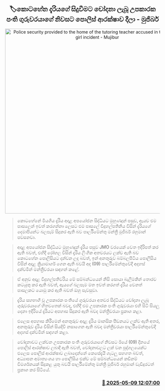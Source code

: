 <p align='center'><b><h2 align='center' title='Police security provided to the home of the tutoring teacher accused in the Kotahena girl incident - Mujibur'>🏷කොටහේන දැරියගේ සිදුවීමට චෝදනා ලැබූ උපකාරක පංති ගුරුවරයාගේ නිවසට පොලිස් ආරක්ෂාව දීලා - මුජිබර්</h2></b></p>
<p align='center'><img src='https://helakuru.sgp1.cdn.digitaloceanspaces.com/esana/images/lib/mujiber-rahuman-parliment-yu.jpg' width='600' alt='Police security provided to the home of the tutoring teacher accused in the Kotahena girl incident - Mujibur'></p>

> කොටහේනේ මියගිය දැරිය අදාළ අපයෝජන සිද්ධියට මුහුණදුන් පසුව, ඇයව එම පාසලෙන් ඉවත් කරගන්නා ලෙසට එම පාසලේ විදුහල්පතිනිය විසින් දැරියගේ දෙමාපියන්ට බලපැම් සිදුකර ඇති බව පාර්ලිමේන්තු මන්ත්‍රී මුජිබර් රහුමාන් පවසනවා.

> අදාළ අපයෝජන සිද්ධියට මුහුණදුන් දැරිය පසුව JMO වරයෙක් වෙත ඉදිරිපත් කර ඇති බවත්, එහිදී රෝහල විසින් දැරිය ලිංගික අතවරයට ලක්ව ඇති බව කොටහේන පොලිසියට දන්වන ලද බවත්, ඉන් අනතුරුව බම්බලපිටිය පොලීසිය විසින් අදාළ ක්‍රියාමාර්ග ගෙන ඇති බවයි අද (09) පාර්ලිමේන්තුවේදී අදහස් දක්වමින් මන්ත්‍රීවරයා සඳහන් කළේ.

> ඒ අනුව අදාළ විදුහල්පතිවරිය මේ සම්බන්ධයෙන් නිසි සොයා බැලීමකින් තොරව කටයුතු කර ඇති බවත්, ඇයගේ බලපෑම මත ඉවත් කරගත් දැරිය වෙනත් පාසලකට යොමු කර ඇති බවත් ඔහු පැවසුවා.

> දැරිය සහභාගි වූ උපකාරක පංතියේ ගුරුවරයා අතවර සිද්ධියට චෝදනා ලැබූ ගුරුවරයාගේ හිතවතෙක් බවද, එහිදී එම උපකාරක පංති ගුරුවරයා එහි සිටි සියලු දෙනා ඉදිරියේ දැරියට අපහාස සිදුකර ඇති බවද මන්ත්‍රීවරයා ප්‍රකාශ කළා.

> ‍එලෙස අපහාස කිරීමෙන් අනතුරුව අදාළ දැරිය මානසික පීඩනයට ලක්ව ඇති අතර, අනතුරුව දැරිය විසින් සියදිවි නසාගෙන ඇති බවද මන්ත්‍රීවරයා පාර්ලිමේන්තුවේදී අදහස් දක්වමින් සඳහන් කළා.

> චෝදනාවට ලක්වන උපකාරක පංති ගුරුවරයාගේ නිවසට ඊයේ (09) දිනයේ පොලිස් ආරක්ෂාව ලබාදී ඇති බවත්, චෝදනාවලට ලක් වන පුද්ගලයෙක්ට එලෙස පොලිස් ආරක්ෂාව ලබාදෙන්නේ කෙසේදැයි ගැටලු සහගත බවත්, ‍අධ්‍යාපන අමාත්‍යංශය හා පොලීසිය එක්ව මේ සම්බන්ධයෙන් කඩිනම් විමර්ශනයක් සිදුකළ යුතු බවයි පාර්ලිමේන්තු මන්ත්‍රී මුජිබර් රහුමාන් වැඩිදුරටත් ප්‍රකාශ කර සිටියේ.



<h3 align='right'><a href='https://www.helakuru.lk/esana/p/109969/'>📅 2025-05-09 12:07:00</a></h3>
